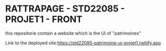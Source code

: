 # RATTRAPAGE - STD22085 - PROJET1 - FRONT

this repositorie contain a website which is the UI of "patrimoines"


Link to the deployed site:https://std22085-patrimoine-ui-projet1.netlify.app
